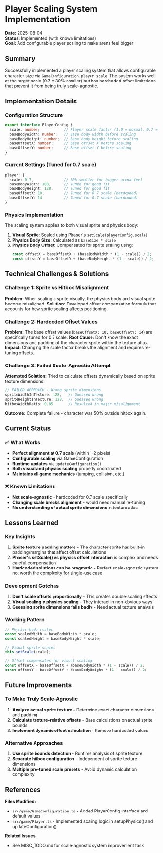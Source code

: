 # Player Scaling System Implementation

**Date:** 2025-08-04  
**Status:** Implemented (with known limitations)  
**Goal:** Add configurable player scaling to make arena feel bigger

## Summary

Successfully implemented a player scaling system that allows configurable character size via `GameConfiguration.player.scale`. The system works well at the target scale (0.7 = 30% smaller) but has hardcoded offset limitations that prevent it from being truly scale-agnostic.

## Implementation Details

### Configuration Structure
```typescript
export interface PlayerConfig {
  scale: number;           // Player scale factor (1.0 = normal, 0.7 = 30% smaller)
  baseBodyWidth: number;   // Base body width before scaling
  baseBodyHeight: number;  // Base body height before scaling
  baseOffsetX: number;     // Base offset X before scaling  
  baseOffsetY: number;     // Base offset Y before scaling
}
```

### Current Settings (Tuned for 0.7 scale)
```typescript
player: {
  scale: 0.7,              // 30% smaller for bigger arena feel  
  baseBodyWidth: 108,      // Tuned for good fit
  baseBodyHeight: 128,     // Tuned for good fit
  baseOffsetX: 10,         // Tuned for 0.7 scale (hardcoded)
  baseOffsetY: 14          // Tuned for 0.7 scale (hardcoded)
}
```

### Physics Implementation
The scaling system applies to both visual sprite and physics body:

1. **Visual Sprite**: Scaled using Phaser's `setScale(playerConfig.scale)`
2. **Physics Body Size**: Calculated as `baseSize * scale`
3. **Physics Body Offset**: Compensated for sprite scaling using:
   ```typescript
   const offsetX = baseOffsetX + (baseBodyWidth * (1 - scale)) / 2;
   const offsetY = baseOffsetY + (baseBodyHeight * (1 - scale)) / 2;
   ```

## Technical Challenges & Solutions

### Challenge 1: Sprite vs Hitbox Misalignment
**Problem:** When scaling a sprite visually, the physics body and visual sprite become misaligned.
**Solution:** Developed offset compensation formula that accounts for how sprite scaling affects positioning.

### Challenge 2: Hardcoded Offset Values
**Problem:** The base offset values (`baseOffsetX: 10, baseOffsetY: 14`) are specifically tuned for 0.7 scale.
**Root Cause:** Don't know the exact dimensions and padding of the character sprite within the texture atlas.
**Impact:** Changing the scale factor breaks the alignment and requires re-tuning offsets.

### Challenge 3: Failed Scale-Agnostic Attempt
**Attempted Solution:** Tried to calculate offsets dynamically based on sprite texture dimensions:
```typescript
// FAILED APPROACH - Wrong sprite dimensions
spriteWidthInTexture: 128,   // Guessed wrong
spriteHeightInTexture: 128,  // Guessed wrong
hitboxWidthRatio: 0.85,      // Resulted in major misalignment
```
**Outcome:** Complete failure - character was 50% outside hitbox again.

## Current Status

### ✅ What Works
- **Perfect alignment at 0.7 scale** (within 1-2 pixels)
- **Configurable scaling** via GameConfiguration
- **Runtime updates** via `updateConfiguration()`
- **Both visual and physics scaling** properly coordinated
- **Maintains all game mechanics** (jumping, collision, etc.)

### ❌ Known Limitations
- **Not scale-agnostic** - hardcoded for 0.7 scale specifically
- **Changing scale breaks alignment** - would need manual re-tuning
- **No understanding of actual sprite dimensions** in texture atlas

## Lessons Learned

### Key Insights
1. **Sprite texture padding matters** - The character sprite has built-in padding/margins that affect offset calculations
2. **Phaser's setScale() vs physics offset interaction** is complex and needs careful compensation
3. **Hardcoded solutions can be pragmatic** - Perfect scale-agnostic system not worth the complexity for single-use case

### Development Gotchas
1. **Don't scale offsets proportionally** - This creates double-scaling effects
2. **Visual scaling ≠ physics scaling** - They interact in non-obvious ways
3. **Guessing sprite dimensions fails badly** - Need actual texture analysis

### Working Pattern
```typescript
// Physics body scales
const scaledWidth = baseBodyWidth * scale;
const scaledHeight = baseBodyHeight * scale;

// Visual sprite scales  
this.setScale(scale);

// Offset compensates for visual scaling
const offsetX = baseOffsetX + (baseBodyWidth * (1 - scale)) / 2;
const offsetY = baseOffsetY + (baseBodyHeight * (1 - scale)) / 2;
```

## Future Improvements

### To Make Truly Scale-Agnostic
1. **Analyze actual sprite texture** - Determine exact character dimensions and padding
2. **Calculate texture-relative offsets** - Base calculations on actual sprite bounds
3. **Implement dynamic offset calculation** - Remove hardcoded values

### Alternative Approaches
1. **Use sprite bounds detection** - Runtime analysis of sprite texture
2. **Separate hitbox configuration** - Independent of sprite texture dimensions
3. **Multiple pre-tuned scale presets** - Avoid dynamic calculation complexity

## References

**Files Modified:**
- `src/game/GameConfiguration.ts` - Added PlayerConfig interface and default values
- `src/game/Player.ts` - Implemented scaling logic in setupPhysics() and updateConfiguration()

**Related Issues:**
- See MISC_TODO.md for scale-agnostic system improvement task